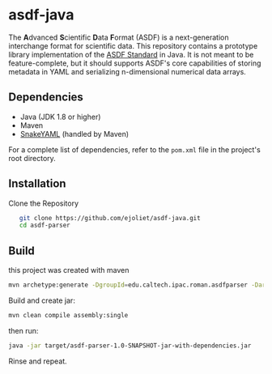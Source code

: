 # asdf-java
The **A**dvanced **S**cientific **D**ata **F**ormat (ASDF) is a
next-generation interchange format for scientific data. This repository
contains a prototype library implementation of the [ASDF Standard](https://asdf-standard.readthedocs.io/en/latest/) in Java. It is not meant to be feature-complete, but it should supports ASDF's core capabilities of storing metadata in YAML and serializing n-dimensional numerical data arrays.

## Dependencies
- Java (JDK 1.8 or higher)
- Maven
- [SnakeYAML](https://bitbucket.org/asomov/snakeyaml) (handled by Maven)

For a complete list of dependencies, refer to the `pom.xml` file in the project's root directory.

## Installation

Clone the Repository

```sh
   git clone https://github.com/ejoliet/asdf-java.git
   cd asdf-parser
   ```

## Build

this project was created with maven

```sh
mvn archetype:generate -DgroupId=edu.caltech.ipac.roman.asdfparser -DartifactId=asdf-parser -DarchetypeArtifactId=maven-archetype-quickstart -DinteractiveMode=false
```
Build and create jar:

```sh
mvn clean compile assembly:single
```
then run:

```sh
java -jar target/asdf-parser-1.0-SNAPSHOT-jar-with-dependencies.jar
```

Rinse and repeat.
